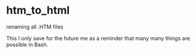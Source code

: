 # htm_to_html
renaming all .HTM files

This I only save for the future me as a reminder that many many things are possible in Bash.
